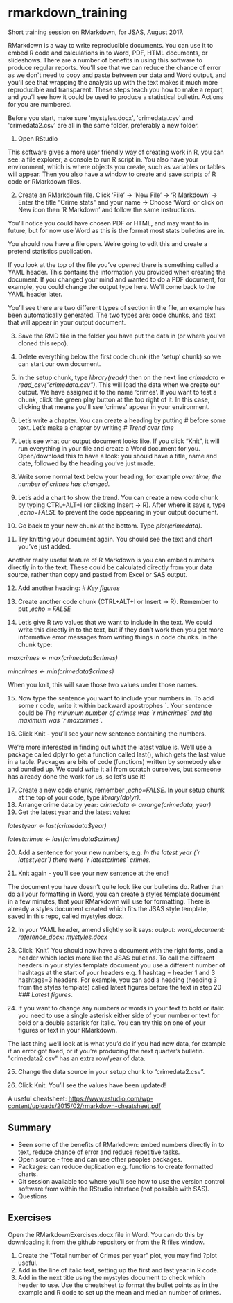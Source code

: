 # rmarkdown_training
Short training session on RMarkdown, for JSAS, August 2017.

RMarkdown is a way to write reproducible documents. You can use it to embed R code and calculations in to Word, PDF, HTML documents, or slideshows. There are a number of benefits in using this software to produce regular reports. You'll see that we can reduce the chance of error as we don't need to copy and paste between our data and Word output, and you'll see that wrapping the analysis up with the text makes it much more reproducible and transparent. These steps teach you how to make a report, and you’ll see how it could be used to produce a statistical bulletin. Actions for you are numbered.

Before you start, make sure 'mystyles.docx', 'crimedata.csv' and 'crimedata2.csv' are all in the same folder, preferably a new folder.

1. Open RStudio

This software gives a more user friendly way of creating work in R, you can see: a file explorer; a console to run R script in. You also have your environment, which is where objects you create, such as variables or tables will appear. Then you also have a window to create and save scripts of R code or RMarkdown files.

2. Create an RMarkdown file. Click ‘File’ -> ‘New File’ -> ‘R Markdown’ -> Enter the title “Crime stats" and your name -> Choose ‘Word’ or click on New icon then ‘R Markdown’ and follow the same instructions.

You’ll notice you could have chosen PDF or HTML, and may want to in future, but for now use Word as this is the format most stats bulletins are in.

You should now have a file open. We’re going to edit this and create a pretend statistics publication.

If you look at the top of the file you’ve opened there is something called a YAML header. This contains the information you provided when creating the document. If you changed your mind and wanted to do a PDF document, for example, you could change the output type here. We’ll come back to the YAML header later.

You’ll see there are two different types of section in the file, an example has been automatically generated. The two types are: code chunks, and text that will appear in your output document.

3. Save the RMD file in the folder you have put the data in (or where you've cloned this repo).

4. Delete everything below the first code chunk (the ‘setup’ chunk) so we can start our own document.

5. In the setup chunk, type *library(readr)* then on the next line *crimedata <- read_csv(“crimedata.csv”)*. This will load the data when we create our output. We have assigned it to the name ‘crimes’. If you want to test a chunk, click the green play button at the top right of it. In this case, clicking that means you'll see 'crimes' appear in your environment.

6. Let’s write a chapter. You can create a heading by putting # before some text. Let’s make a chapter by writing *# Trend over time*

7. Let’s see what our output document looks like. If you click “Knit”, it will run everything in your file and create a Word document for you. Open/download this to have a look: you should have a title, name and date, followed by the heading you’ve just made.

8. Write some normal text below your heading, for example *over time, the number of crimes has changed.*

9. Let’s add a chart to show the trend. You can create a new code chunk by typing CTRL+ALT+I (or clicking Insert -> R). After where it says r, type *,echo=FALSE* to prevent the code appearing in your output document.

10. Go back to your new chunk at the bottom. Type *plot(crimedata)*.

11. Try knitting your document again. You should see the text and chart you’ve just added.

Another really useful feature of R Markdown is you can embed numbers directly in to the text. These could be calculated directly from your data source, rather than copy and pasted from Excel or SAS output.

12. Add another heading: *# Key figures*

13. Create another code chunk (CTRL+ALT+I or Insert -> R). Remember to put *,echo = FALSE*

14. Let’s give R two values that we want to include in the text. We could write this directly in to the text, but if they don’t work then you get more informative error messages from writing things in code chunks. In the chunk type:

*maxcrimes <- max(crimedata$crimes)*

*mincrimes <- min(crimedata$crimes)*

When you knit, this will save those two values under those names.

15. Now type the sentence you want to include your numbers in. To add some r code, write it within backward apostrophes \`. Your sentence could be *The minimum number of crimes was \`r mincrimes\` and the maximum was \`r maxcrimes\`.*

16. Click Knit - you’ll see your new sentence containing the numbers.

We’re more interested in finding out what the latest value is. We’ll use a package called dplyr to get a function called last(), which gets the last value in a table. Packages are bits of code (functions) written by somebody else and bundled up. We could write it all from scratch ourselves, but someone has already done the work for us, so let's use it!

17. Create a new code chunk, remember *,echo=FALSE*. In your setup chunk at the top of your code, type *library(dplyr)*.
18. Arrange crime data by year: *crimedata <- arrange(crimedata, year)*
19. Get the latest year and the latest value:

*latestyear <- last(crimedata$year)*

*latestcrimes <- last(crimedata$crimes)*

20. Add a sentence for your new numbers, e.g. *In the latest year (\`r latestyear\`) there were \`r latestcrimes\` crimes.*

21. Knit again - you’ll see your new sentence at the end!

The document you have doesn’t quite look like our bulletins do. Rather than do all your formatting in Word, you can create a styles template document in a few minutes, that your RMarkdown will use for formatting. There is already a styles document created which fits the JSAS style template, saved in this repo, called mystyles.docx.

22. In your YAML header, amend slightly so it says:
*output:*
  *word_document:*
    *reference_docx: mystyles.docx*
    
23. Click ‘Knit’. You should now have a document with the right fonts, and a header which looks more like the JSAS bulletins. To call the different headers in your styles template document you use a different number of hashtags at the start of your headers e.g. 1 hashtag = header 1 and 3 hashtags=3 headers. For example, you can add a heading (heading 3 from the styles template) called latest figures before the text in step 20 *### Latest figures*.

24. If you want to change any numbers or words in your text to bold or italic you need to use a single asterisk either side of your number or text for bold or a double asterisk for Italic. You can try this on one of your figures or text in your RMarkdown.

The last thing we’ll look at is what you’d do if you had new data, for example if an error got fixed, or if you’re producing the next quarter’s bulletin. "crimedata2.csv" has an extra row/year of data.

25. Change the data source in your setup chunk to “crimedata2.csv”.

26. Click Knit. You’ll see the values have been updated!

A useful cheatsheet:
https://www.rstudio.com/wp-content/uploads/2015/02/rmarkdown-cheatsheet.pdf

## Summary
- Seen some of the benefits of RMarkdown: embed numbers directly in to text, reduce chance of error and reduce repetitive tasks. 
- Open source - free and can use other peoples packages. 
- Packages: can reduce duplication e.g. functions to create formatted charts. 
- Git session available too where you'll see how to use the version control software from within the RStudio interface (not possible with SAS). 
- Questions

## Exercises

Open the RMarkdownExercises.docx file in Word. You can do this by downloading it from the github repository or from the R files window. 

1. Create the "Total number of Crimes per year" plot, you may find ?plot useful. 
2. Add in the line of italic text, setting up the first and last year in R code.
3. Add in the next title using the mystyles document to check which header to use. Use the cheatsheet to format the bullet points as in the example and R code to set up the mean and median number of crimes. 


